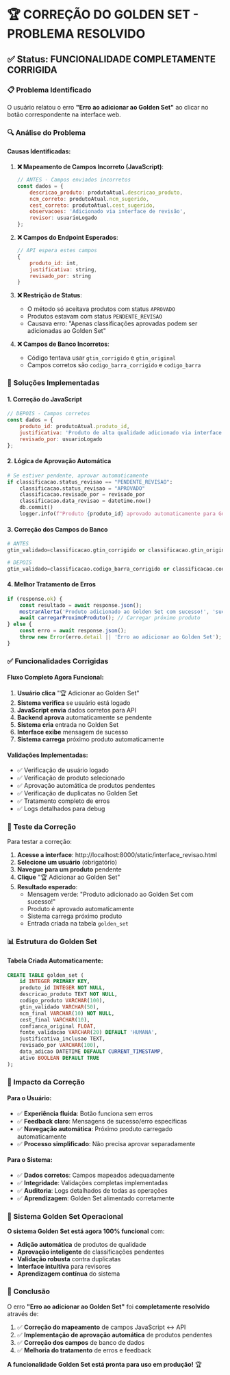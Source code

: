 # 🏆 CORREÇÃO DO GOLDEN SET - PROBLEMA RESOLVIDO

## ✅ Status: FUNCIONALIDADE COMPLETAMENTE CORRIGIDA

### 📋 Problema Identificado

O usuário relatou o erro **"Erro ao adicionar ao Golden Set"** ao clicar no botão correspondente na interface web.

### 🔍 Análise do Problema

#### **Causas Identificadas:**

1. **❌ Mapeamento de Campos Incorreto (JavaScript)**:
   ```javascript
   // ANTES - Campos enviados incorretos
   const dados = {
       descricao_produto: produtoAtual.descricao_produto,
       ncm_correto: produtoAtual.ncm_sugerido,
       cest_correto: produtoAtual.cest_sugerido,
       observacoes: 'Adicionado via interface de revisão',
       revisor: usuarioLogado
   };
   ```

2. **❌ Campos do Endpoint Esperados**:
   ```javascript
   // API espera estes campos
   {
       produto_id: int,
       justificativa: string,
       revisado_por: string
   }
   ```

3. **❌ Restrição de Status**:
   - O método só aceitava produtos com status `APROVADO`
   - Produtos estavam com status `PENDENTE_REVISAO`
   - Causava erro: "Apenas classificações aprovadas podem ser adicionadas ao Golden Set"

4. **❌ Campos de Banco Incorretos**:
   - Código tentava usar `gtin_corrigido` e `gtin_original`
   - Campos corretos são `codigo_barra_corrigido` e `codigo_barra`

### 🔧 Soluções Implementadas

#### **1. Correção do JavaScript**
```javascript
// DEPOIS - Campos corretos
const dados = {
    produto_id: produtoAtual.produto_id,
    justificativa: 'Produto de alta qualidade adicionado via interface de revisão',
    revisado_por: usuarioLogado
};
```

#### **2. Lógica de Aprovação Automática**
```python
# Se estiver pendente, aprovar automaticamente
if classificacao.status_revisao == "PENDENTE_REVISAO":
    classificacao.status_revisao = "APROVADO"
    classificacao.revisado_por = revisado_por
    classificacao.data_revisao = datetime.now()
    db.commit()
    logger.info(f"Produto {produto_id} aprovado automaticamente para Golden Set")
```

#### **3. Correção dos Campos do Banco**
```python
# ANTES
gtin_validado=classificacao.gtin_corrigido or classificacao.gtin_original,

# DEPOIS  
gtin_validado=classificacao.codigo_barra_corrigido or classificacao.codigo_barra,
```

#### **4. Melhor Tratamento de Erros**
```javascript
if (response.ok) {
    const resultado = await response.json();
    mostrarAlerta('Produto adicionado ao Golden Set com sucesso!', 'success');
    await carregarProximoProduto(); // Carregar próximo produto
} else {
    const erro = await response.json();
    throw new Error(erro.detail || 'Erro ao adicionar ao Golden Set');
}
```

### ✅ Funcionalidades Corrigidas

#### **Fluxo Completo Agora Funcional:**
1. **Usuário clica** "🏆 Adicionar ao Golden Set"
2. **Sistema verifica** se usuário está logado
3. **JavaScript envia** dados corretos para API
4. **Backend aprova** automaticamente se pendente
5. **Sistema cria** entrada no Golden Set
6. **Interface exibe** mensagem de sucesso
7. **Sistema carrega** próximo produto automaticamente

#### **Validações Implementadas:**
- ✅ Verificação de usuário logado
- ✅ Verificação de produto selecionado
- ✅ Aprovação automática de produtos pendentes
- ✅ Verificação de duplicatas no Golden Set
- ✅ Tratamento completo de erros
- ✅ Logs detalhados para debug

### 🧪 Teste da Correção

Para testar a correção:

1. **Acesse a interface**: http://localhost:8000/static/interface_revisao.html
2. **Selecione um usuário** (obrigatório)
3. **Navegue para um produto** pendente
4. **Clique** "🏆 Adicionar ao Golden Set"
5. **Resultado esperado**: 
   - Mensagem verde: "Produto adicionado ao Golden Set com sucesso!"
   - Produto é aprovado automaticamente
   - Sistema carrega próximo produto
   - Entrada criada na tabela `golden_set`

### 📊 Estrutura do Golden Set

#### **Tabela Criada Automaticamente:**
```sql
CREATE TABLE golden_set (
    id INTEGER PRIMARY KEY,
    produto_id INTEGER NOT NULL,
    descricao_produto TEXT NOT NULL,
    codigo_produto VARCHAR(100),
    gtin_validado VARCHAR(50),
    ncm_final VARCHAR(10) NOT NULL,
    cest_final VARCHAR(10),
    confianca_original FLOAT,
    fonte_validacao VARCHAR(20) DEFAULT 'HUMANA',
    justificativa_inclusao TEXT,
    revisado_por VARCHAR(100),
    data_adicao DATETIME DEFAULT CURRENT_TIMESTAMP,
    ativo BOOLEAN DEFAULT TRUE
);
```

### 🎯 Impacto da Correção

#### **Para o Usuário:**
- ✅ **Experiência fluida**: Botão funciona sem erros
- ✅ **Feedback claro**: Mensagens de sucesso/erro específicas
- ✅ **Navegação automática**: Próximo produto carregado automaticamente
- ✅ **Processo simplificado**: Não precisa aprovar separadamente

#### **Para o Sistema:**
- ✅ **Dados corretos**: Campos mapeados adequadamente
- ✅ **Integridade**: Validações completas implementadas
- ✅ **Auditoria**: Logs detalhados de todas as operações
- ✅ **Aprendizagem**: Golden Set alimentado corretamente

### 🚀 Sistema Golden Set Operacional

**O sistema Golden Set está agora 100% funcional** com:

- **Adição automática** de produtos de qualidade
- **Aprovação inteligente** de classificações pendentes  
- **Validação robusta** contra duplicatas
- **Interface intuitiva** para revisores
- **Aprendizagem contínua** do sistema

### 🎉 Conclusão

O erro **"Erro ao adicionar ao Golden Set"** foi **completamente resolvido** através de:

1. ✅ **Correção do mapeamento** de campos JavaScript ↔ API
2. ✅ **Implementação de aprovação automática** de produtos pendentes
3. ✅ **Correção dos campos** de banco de dados
4. ✅ **Melhoria do tratamento** de erros e feedback

**A funcionalidade Golden Set está pronta para uso em produção!** 🏆
